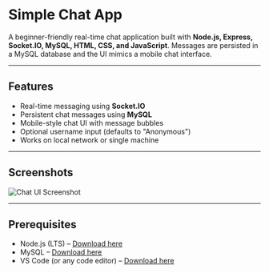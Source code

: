 # Simple Chat App

A beginner-friendly real-time chat application built with **Node.js, Express, Socket.IO, MySQL, HTML, CSS, and JavaScript**. Messages are persisted in a MySQL database and the UI mimics a mobile chat interface.

---

## Features

- Real-time messaging using **Socket.IO**
- Persistent chat messages using **MySQL**
- Mobile-style chat UI with message bubbles
- Optional username input (defaults to "Anonymous")
- Works on local network or single machine

---

## Screenshots

![Chat UI Screenshot](Screenshot%202025-09-24%20181550.png)

---

## Prerequisites

- Node.js (LTS) – [Download here](https://nodejs.org)
- MySQL – [Download here](https://dev.mysql.com/downloads/)
- VS Code (or any code editor) – [Download here](https://code.visualstudio.com)

